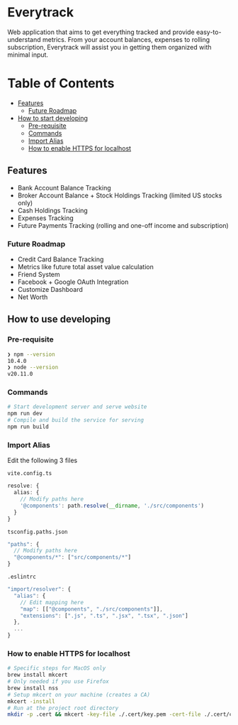 # Everytrack

Web application that aims to get everything tracked and provide easy-to-understand metrics. From your account balances, expenses to rolling subscription, Everytrack will assist you in getting them organized with minimal input.

# Table of Contents

- [Features](#features)
  - [Future Roadmap](#future-roadmap)
- [How to start developing](#how-to-start)
  - [Pre-requisite](#pre-requisite)
  - [Commands](#commands)
  - [Import Alias](#import-alias)
  - [How to enable HTTPS for localhost](#how-to-enable-https-for-localhost)

## Features

- Bank Account Balance Tracking
- Broker Account Balance + Stock Holdings Tracking (limited US stocks only)
- Cash Holdings Tracking
- Expenses Tracking
- Future Payments Tracking (rolling and one-off income and subscription)

### Future Roadmap

- Credit Card Balance Tracking
- Metrics like future total asset value calculation
- Friend System
- Facebook + Google OAuth Integration
- Customize Dashboard
- Net Worth

## How to use developing

### Pre-requisite

```bash
❯ npm --version
10.4.0
❯ node --version
v20.11.0
```

### Commands

```bash
# Start development server and serve website
npm run dev
# Compile and build the service for serving
npm run build
```

### Import Alias

Edit the following 3 files

`vite.config.ts`

```typescript
resolve: {
  alias: {
    // Modify paths here
    '@components': path.resolve(__dirname, './src/components')
  }
}
```

`tsconfig.paths.json`

```typescript
"paths": {
  // Modify paths here
  "@components/*": ["src/components/*"]
}
```

`.eslintrc`

```typescript
"import/resolver": {
  "alias": {
    // Edit mapping here
    "map": [["@components", "./src/components"]],
    "extensions": [".js", ".ts", ".jsx", ".tsx", ".json"]
  },
  ...
}
```

### How to enable HTTPS for localhost

```bash
# Specific steps for MacOS only
brew install mkcert
# Only needed if you use Firefox
brew install nss
# Setup mkcert on your machine (creates a CA)
mkcert -install
# Run at the project root directory
mkdir -p .cert && mkcert -key-file ./.cert/key.pem -cert-file ./.cert/cert.pem 'localhost' '127.0.0.1' '0.0.0.0'
```
